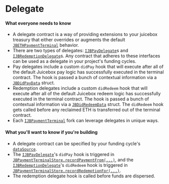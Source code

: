 # Delegate

#### What everyone needs to know

* A delegate contract is a way of providing extensions to your juicebox treasury that either overrides or augments the default [`JBETHPaymentTerminal`](../../api/contracts/or-payment-terminals/jbethpaymentterminal/) behavior.
* There are two types of delegates: [`IJBPayDelegate`](../../api/interfaces/ijbpaydelegate.md)s and [`IJBRedemptionDelegate`](../../api/interfaces/ijbredemptiondelegate.md)s. Any contract that adheres to these interfaces can be used as a delegate in your project's funding cycles.
* Pay delegates include a custom `didPay` hook that will execute after all of the default Juicebox pay logic has successfully executed in the terminal contract. The hook is passed a bunch of contextual information via a [`JBDidPayData`](../../api/data-structures/jbdidpaydata.md) struct.
* Redemption delegates include a custom `didRedeem` hook that will execute after all of the default Juicebox redeem logic has successfully executed in the terminal contract. The hook is passed a bunch of contextual information via a [`JBDidRedeemData`](../../api/data-structures/jbdidredeemdata.md) struct. The `didRedeem` hook gets called before any reclaimed ETH is transferred out of the terminal contract.
* Each [`IJBPaymentTerminal`](../../api/interfaces/ijbpaymentterminal.md) fork can leverage delegates in unique ways.

#### What you'll want to know if you're building

* A delegate contract can be specified by your funding cycle's [`dataSource`](data-source.md).
* The [`IJBPayDelegate`](../../api/interfaces/ijbpaydelegate.md)'s `didPay` hook is triggered in [`JBPaymentTerminalStore.recordPaymentFrom(...)`](../../api/contracts/jbpaymentterminalstore/write/recordpaymentfrom.md), and the [`IJBRedemptionDelegate`](../../api/interfaces/ijbredemptiondelegate.md)'s `didRedeem` hook is triggered in [`JBPaymentTerminalStore.recordRedemptionFor(...)`](../../api/contracts/jbpaymentterminalstore/write/recordredemptionfor.md).
* The redemption delegate hook is called before funds are dispersed.&#x20;
